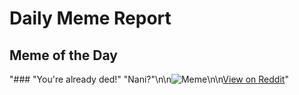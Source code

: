 # Daily Meme Report

## Meme of the Day
"### \"You're already ded!\" \"Nani?\"\n\n![Meme](https://i.redd.it/9oqfs6wi4bbe1.png)\n\n[View on Reddit](https://redd.it/1hurksb)"

